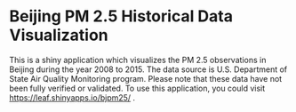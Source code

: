 # Beijing PM 2.5 Historical Data Visualization
This is a shiny application which visualizes the PM 2.5 observations in Beijing during the year 2008 to 2015. 
The data source is U.S. Department of State Air Quality Monitoring program. Please note that these data have not been fully verified or validated.
To use this application, you could visit https://leaf.shinyapps.io/bjpm25/ .

